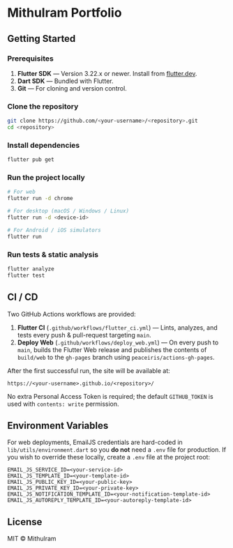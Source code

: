 # Mithulram Portfolio

## Getting Started

### Prerequisites

1. **Flutter SDK** — Version 3.22.x or newer. Install from [flutter.dev](https://flutter.dev/docs/get-started/install).
2. **Dart SDK** — Bundled with Flutter.
3. **Git** — For cloning and version control.

### Clone the repository

```bash
git clone https://github.com/<your-username>/<repository>.git
cd <repository>
```

### Install dependencies

```bash
flutter pub get
```

### Run the project locally

```bash
# For web
flutter run -d chrome

# For desktop (macOS / Windows / Linux)
flutter run -d <device-id>

# For Android / iOS simulators
flutter run
```

### Run tests & static analysis

```bash
flutter analyze
flutter test
```

## CI / CD

Two GitHub Actions workflows are provided:

1. **Flutter CI** (`.github/workflows/flutter_ci.yml`) — Lints, analyzes, and tests every push & pull-request targeting `main`.
2. **Deploy Web** (`.github/workflows/deploy_web.yml`) — On every push to `main`, builds the Flutter Web release and publishes the contents of `build/web` to the `gh-pages` branch using `peaceiris/actions-gh-pages`.

After the first successful run, the site will be available at:

```text
https://<your-username>.github.io/<repository>/
```

No extra Personal Access Token is required; the default `GITHUB_TOKEN` is used with `contents: write` permission.

## Environment Variables

For web deployments, EmailJS credentials are hard-coded in `lib/utils/environment.dart` so you **do not** need a `.env` file for production. If you wish to override these locally, create a `.env` file at the project root:

```env
EMAIL_JS_SERVICE_ID=<your-service-id>
EMAIL_JS_TEMPLATE_ID=<your-template-id>
EMAIL_JS_PUBLIC_KEY_ID=<your-public-key>
EMAIL_JS_PRIVATE_KEY_ID=<your-private-key>
EMAIL_JS_NOTIFICATION_TEMPLATE_ID=<your-notification-template-id>
EMAIL_JS_AUTOREPLY_TEMPLATE_ID=<your-autoreply-template-id>
```

## License

MIT © Mithulram
